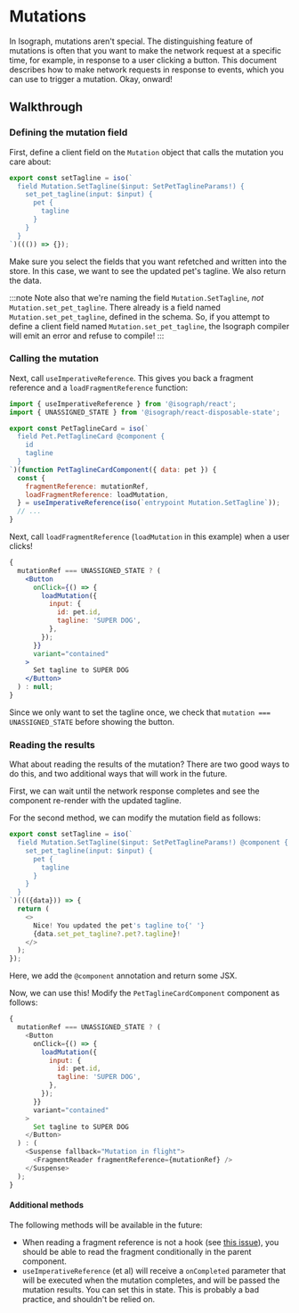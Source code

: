 # Mutations

In Isograph, mutations aren't special. The distinguishing feature of mutations is often that you want to make the network request at a specific time, for example, in response to a user clicking a button. This document describes how to make network requests in response to events, which you can use to trigger a mutation. Okay, onward!

## Walkthrough

### Defining the mutation field

First, define a client field on the `Mutation` object that calls the mutation you care about:

```js
export const setTagline = iso(`
  field Mutation.SetTagline($input: SetPetTaglineParams!) {
    set_pet_tagline(input: $input) {
      pet {
        tagline
      }
    }
  }
`)((()) => {});
```

Make sure you select the fields that you want refetched and written into the store. In this case, we want to see the updated pet's tagline. We also return the data.

:::note
Note also that we're naming the field `Mutation.SetTagline`, _not_ `Mutation.set_pet_tagline`. There already is a field named `Mutation.set_pet_tagline`, defined in the schema. So, if you attempt to define a client field named `Mutation.set_pet_tagline`, the Isograph compiler will emit an error and refuse to compile!
:::

### Calling the mutation

Next, call `useImperativeReference`. This gives you back a fragment reference and a `loadFragmentReference` function:

```jsx
import { useImperativeReference } from '@isograph/react';
import { UNASSIGNED_STATE } from '@isograph/react-disposable-state';

export const PetTaglineCard = iso(`
  field Pet.PetTaglineCard @component {
    id
    tagline
  }
`)(function PetTaglineCardComponent({ data: pet }) {
  const {
    fragmentReference: mutationRef,
    loadFragmentReference: loadMutation,
  } = useImperativeReference(iso(`entrypoint Mutation.SetTagline`));
  // ...
}
```

Next, call `loadFragmentReference` (`loadMutation` in this example) when a user clicks!

```jsx
{
  mutationRef === UNASSIGNED_STATE ? (
    <Button
      onClick={() => {
        loadMutation({
          input: {
            id: pet.id,
            tagline: 'SUPER DOG',
          },
        });
      }}
      variant="contained"
    >
      Set tagline to SUPER DOG
    </Button>
  ) : null;
}
```

Since we only want to set the tagline once, we check that `mutation === UNASSIGNED_STATE` before showing the button.

### Reading the results

What about reading the results of the mutation? There are two good ways to do this, and two additional ways that will work in the future.

First, we can wait until the network response completes and see the component re-render with the updated tagline.

For the second method, we can modify the mutation field as follows:

```js
export const setTagline = iso(`
  field Mutation.SetTagline($input: SetPetTaglineParams!) @component {
    set_pet_tagline(input: $input) {
      pet {
        tagline
      }
    }
  }
`)((({data})) => {
  return (
    <>
      Nice! You updated the pet's tagline to{' '}
      {data.set_pet_tagline?.pet?.tagline}!
    </>
  );
});
```

Here, we add the `@component` annotation and return some JSX.

Now, we can use this! Modify the `PetTaglineCardComponent` component as follows:

```js
{
  mutationRef === UNASSIGNED_STATE ? (
    <Button
      onClick={() => {
        loadMutation({
          input: {
            id: pet.id,
            tagline: 'SUPER DOG',
          },
        });
      }}
      variant="contained"
    >
      Set tagline to SUPER DOG
    </Button>
  ) : (
    <Suspense fallback="Mutation in flight">
      <FragmentReader fragmentReference={mutationRef} />
    </Suspense>
  );
}
```

#### Additional methods

The following methods will be available in the future:

- When reading a fragment reference is not a hook (see [this issue](https://github.com/isographlabs/isograph/issues/273)), you should be able to read the fragment conditionally in the parent component.
- `useImperativeReference` (et al) will receive a `onCompleted` parameter that will be executed when the mutation completes, and will be passed the mutation results. You can set this in state. This is probably a bad practice, and shouldn't be relied on.
